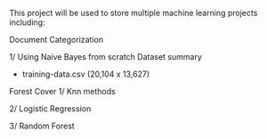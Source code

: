 This project will be used to store multiple machine learning projects including:

Document Categorization 

1/ Using Naive Bayes from scratch
Dataset summary
 - training-data.csv (20,104 x 13,627)
 

Forest Cover
1/ Knn methods

2/ Logistic Regression

3/ Random Forest


